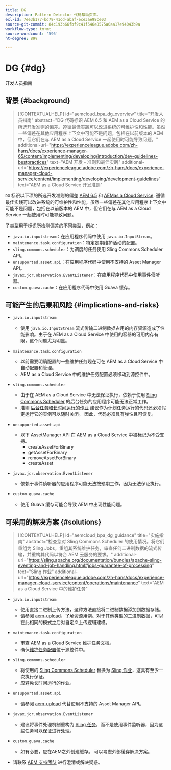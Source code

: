 ```yaml
---
title: DG
description: Pattern Detector 代码帮助页面。
exl-id: 7ee3b177-bd79-41cd-abaf-ece3ae98ce03
source-git-commit: 84c193b66fbf9c41f546e8575a0aa17e94043b9a
workflow-type: tm+mt
source-wordcount: '596'
ht-degree: 89%

---
```


# DG {#dg}

开发人员指南

## 背景 {#background}

>[!CONTEXTUALHELP]
>id="aemcloud_bpa_dg_overview"
>title="开发人员指南"
>abstract="DG 代码标识 AEM 6.5 和 AEM as a Cloud Service 的所选开发准则的偏差。遵循最佳实践可以改进系统的可维护性和性能。虽然一些偏差在其他应用程序上下文中可能不是问题，包括在以前版本的 AEM 中，但它们在与 AEM as a Cloud Service 一起使用时可能导致问题。"
>additional-url="https://experienceleague.adobe.com/zh-hans/docs/experience-manager-65/content/implementing/developing/introduction/dev-guidelines-bestpractices" text="AEM 开发 - 准则和最佳实践"
>additional-url="https://experienceleague.adobe.com/zh-hans/docs/experience-manager-cloud-service/content/implementing/developing/development-guidelines" text="AEM as a Cloud Service 开发准则"


`DG`  标识以下项的所选开发准则的偏差 [AEM 6.5](https://experienceleague.adobe.com/zh-hans/docs/experience-manager-65/content/implementing/developing/introduction/dev-guidelines-bestpractices) 和 [AEMas a Cloud Service](https://experienceleague.adobe.com/zh-hans/docs/experience-manager-cloud-service/content/implementing/developing/development-guidelines). 遵循最佳实践可以改进系统的可维护性和性能。虽然一些偏差在其他应用程序上下文中可能不是问题，包括在以前版本的 AEM 中，但它们在与 AEM as a Cloud Service 一起使用时可能导致问题。

子类型用于标识所检测偏差的不同类型，例如：

* `java.io.inputstream`：在应用程序代码中使用 `java.io.InputStream`。
* `maintenance.task.configuration`：特定定期维护活动的配置。
* `sling.commons.scheduler`：为调度的任务使用 Sling Commons Scheduler API。
* `unsupported.asset.api`：在应用程序代码中使用不支持的 Asset Manager API。
* `javax.jcr.observation.EventListener`：在应用程序代码中使用事件侦听器。
* `custom.guava.cache`：在应用程序代码中使用 Guava 缓存。

## 可能产生的后果和风险 {#implications-and-risks}

* `java.io.inputstream`
   * 使用 `java.io.InputStream` 流式传输二进制数据占用的内存资源造成了性能影响。由于在 AEM as a Cloud Service 中使用的容器的可用内存有限，这个问题尤为明显。

* `maintenance.task.configuration`
   * 以前需要明确配置的一些维护任务现在可在 AEM as a Cloud Service 中自动配置和管理。
   * AEM as a Cloud Service 中的维护任务配置必须移动到源控件中。

* `sling.commons.scheduler`
   * 由于在 AEM as a Cloud Service 中无法保证执行，依赖于使用 [Sling Commons Scheduler](https://sling.apache.org/documentation/bundles/scheduler-service-commons-scheduler.html) 的后台任务的应用程序可能无法正常工作。
   * 准则 [后台任务和长时间运行的作业](https://experienceleague.adobe.com/en/docs/experience-manager-cloud-service/content/implementing/developing/development-guidelines#background-tasks-and-long-running-jobs) 建议作为计划任务运行的代码还必须假定运行它的实例可以随时关闭。 因此，代码必须具有弹性且可恢复。

* `unsupported.asset.api`
   * 以下 AssetManager API 在 AEM as a Cloud Service 中被标记为不受支持。
      * createAssetForBinary
      * getAssetForBinary
      * removeAssetForBinary
      * createAsset

* `javax.jcr.observation.EventListener`
   * 依赖于事件侦听器的应用程序可能无法按预期工作，因为无法保证执行。

* `custom.guava.cache`
   * 使用 Guava 缓存可能会导致 AEM 中出现性能问题。


## 可采用的解决方案 {#solutions}

>[!CONTEXTUALHELP]
>id="aemcloud_bpa_dg_guidance"
>title="实施指南"
>abstract="检查您对 Sling Commons Scheduler 的使用情况。将它们重组为 Sling Jobs，重组其系统维护任务，审查任何二进制数据的流式传输，并重构其代码以符合 AEM 云服务的要求。"
>additional-url="https://sling.apache.org/documentation/bundles/apache-sling-eventing-and-job-handling.html#jobs-guarantee-of-processing" text="Sling 作业"
>additional-url="https://experienceleague.adobe.com/zh-hans/docs/experience-manager-cloud-service/content/operations/maintenance" text="AEM as a Cloud Service 中的维护任务"

* `java.io.inputstream`
   * 使用直接二进制上传方法，这种方法直接将二进制数据添加到数据存储。
   * 请参阅 [aem-upload](https://github.com/adobe/aem-upload)，了解资源用例。对于其他类型的二进制数据，可以在此相同的模式之后对自定义上传逻辑建模。

* `maintenance.task.configuration`
   * 审查 AEM as a Cloud Service [维护任务](https://experienceleague.adobe.com/zh-hans/docs/experience-manager-cloud-service/content/operations/maintenance)文档。
   * 确保[维护任务配置](https://experienceleague.adobe.com/en/docs/experience-manager-cloud-service/content/implementing/deploying/overview#maintenance-tasks-configuration-in-source-control)位于源控件中。

* `sling.commons.scheduler`
   * 将使用的 [Sling Commons Scheduler](https://sling.apache.org/documentation/bundles/scheduler-service-commons-scheduler.html) 替换为 [Sling 作业](https://sling.apache.org/documentation/bundles/apache-sling-eventing-and-job-handling.html#jobs-guarantee-of-processing)，这具有至少一次执行保证。
   * 应避免长时间运行的作业。

* `unsupported.asset.api`
   * 请参阅 [aem-upload](https://github.com/adobe/aem-upload) 代替使用不支持的 Asset Manager API。

* `javax.jcr.observation.EventListener`
   * 建议将事件处理机制重构为 [Sling 任务](https://sling.apache.org/documentation/bundles/apache-sling-eventing-and-job-handling.html#jobs-guarantee-of-processing)，而不是使用事件监听器，因为这些任务可以保证进行处理。

* `custom.guava.cache`
   * 如有必要，应在AEM之外创建缓存。 可以考虑外部缓存解决方案。
* 请联系 [AEM 支持团队](https://helpx.adobe.com/cn/enterprise/using/support-for-experience-cloud.html) 进行澄清或解决疑惑。
